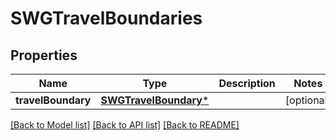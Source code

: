 # SWGTravelBoundaries

## Properties
Name | Type | Description | Notes
------------ | ------------- | ------------- | -------------
**travelBoundary** | [**SWGTravelBoundary***](SWGTravelBoundary.md) |  | [optional] 

[[Back to Model list]](../README.md#documentation-for-models) [[Back to API list]](../README.md#documentation-for-api-endpoints) [[Back to README]](../README.md)


